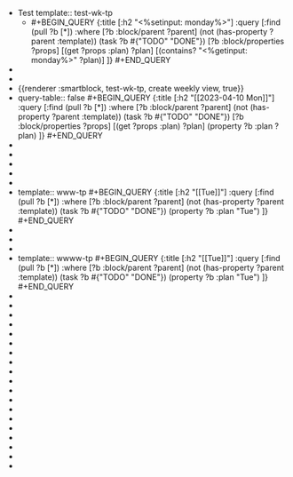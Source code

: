 - Test
  template:: test-wk-tp
	- #+BEGIN_QUERY
	  {:title [:h2 "<%setinput: monday%>"]
	   :query [:find (pull ?b [*])
	           :where
	           [?b :block/parent ?parent]
	           (not (has-property ?parent :template))
	           (task ?b #{"TODO" "DONE"})
	           [?b :block/properties ?props]
	           [(get ?props :plan) ?plan]
	           [(contains? "<%getinput: monday%>" ?plan)]
	  ]}
	  #+END_QUERY
-
-
- {{renderer :smartblock, test-wk-tp, create weekly view, true}}
- query-table:: false
  #+BEGIN_QUERY
  {:title [:h2 "[[2023-04-10 Mon]]"]
   :query [:find (pull ?b [*])
         :where
         [?b :block/parent ?parent]
         (not (has-property ?parent :template))
         (task ?b #{"TODO" "DONE"})
         [?b :block/properties ?props]
         [(get ?props :plan) ?plan]
         (property ?b :plan ?plan)
  ]}
  #+END_QUERY
-
-
-
-
-
- template:: www-tp
  #+BEGIN_QUERY
  {:title [:h2 "[[Tue]]"]
   :query [:find (pull ?b [*])
           :where
           [?b :block/parent ?parent]
           (not (has-property ?parent :template))
           (task ?b #{"TODO" "DONE"})
           (property ?b :plan "Tue")
  ]}
  #+END_QUERY
-
-
-
- template:: wwww-tp
  #+BEGIN_QUERY
  {:title [:h2 "[[Tue]]"]
   :query [:find (pull ?b [*])
           :where
           [?b :block/parent ?parent]
           (not (has-property ?parent :template))
           (task ?b #{"TODO" "DONE"})
           (property ?b :plan "Tue")
  ]}
  #+END_QUERY
-
-
-
-
-
-
-
-
-
-
-
-
-
-
-
-
-
-
-